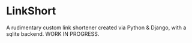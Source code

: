 # LinkShort
A rudimentary custom link shortener created via Python & Django, with a sqlite backend. WORK IN PROGRESS.
